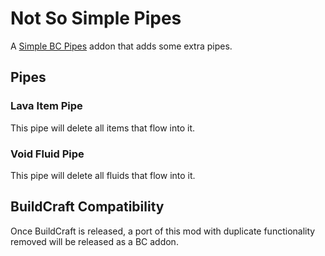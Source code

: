 # Not So Simple Pipes
A [Simple BC Pipes](https://github.com/AlexIIL/SimplePipes) addon that adds some extra pipes.

## Pipes
### Lava Item Pipe
This pipe will delete all items that flow into it.

### Void Fluid Pipe
This pipe will delete all fluids that flow into it.

## BuildCraft Compatibility
Once BuildCraft is released, a port of this mod with duplicate functionality removed will be released as a BC addon.
